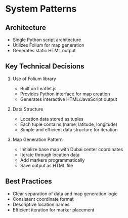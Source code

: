 # System Patterns

## Architecture
- Single Python script architecture
- Utilizes Folium for map generation
- Generates static HTML output

## Key Technical Decisions
1. Use of Folium library
   - Built on Leaflet.js
   - Provides Python interface for map creation
   - Generates interactive HTML/JavaScript output

2. Data Structure
   - Location data stored as tuples
   - Each tuple contains (name, latitude, longitude)
   - Simple and efficient data structure for iteration

3. Map Generation Pattern
   - Initialize base map with Dubai center coordinates
   - Iterate through location data
   - Add markers programmatically
   - Save output as HTML file

## Best Practices
- Clear separation of data and map generation logic
- Consistent coordinate format
- Descriptive location names
- Efficient iteration for marker placement
